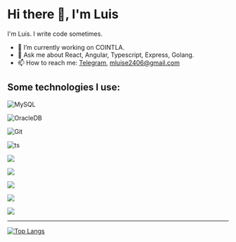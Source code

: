 # Hi there 👋, I'm Luis

I'm Luis. I write code sometimes.

- 🔭 I’m currently working on COINTLA.
- 💬 Ask me about React, Angular, Typescript, Express, Golang.
- 📫 How to reach me: [Telegram](https://t.me/lkez_hn), mluise2406@gmail.com

## Some technologies I use:
![MySQL](https://img.shields.io/badge/MySQL-005C84?style=for-the-badge&logo=mysql&logoColor=white)

![OracleDB](https://img.shields.io/badge/Oracle-F80000?style=for-the-badge&logo=Oracle&logoColor=white)

![Git](https://img.shields.io/badge/GIT-E44C30?style=for-the-badge&logo=git&logoColor=white)

![ts](https://img.shields.io/badge/TypeScript-007ACC?style=for-the-badge&logo=typescript&logoColor=white)

![](https://img.shields.io/badge/Python-FFD43B?style=for-the-badge&logo=python&logoColor=blue)

![](https://img.shields.io/badge/Express%20js-000000?style=for-the-badge&logo=express&logoColor=white)

![](https://img.shields.io/badge/Angular-DD0031?style=for-the-badge&logo=angular&logoColor=white)

![](https://img.shields.io/badge/React-20232A?style=for-the-badge&logo=react&logoColor=61DAFB)

![](https://img.shields.io/badge/MongoDB-4EA94B?style=for-the-badge&logo=mongodb&logoColor=white)

----------------------

[![Top Langs](https://github-readme-stats.vercel.app/api/top-langs/?username=LKezHn&hide=css,prolog,html&layout=compact&theme=dark)](https://github.com/anuraghazra/github-readme-stats)

<!--
**LKezHn/LKezHn** is a ✨ _special_ ✨ repository because its `README.md` (this file) appears on your GitHub profile.

Here are some ideas to get you started:

- 🔭 I’m currently working on ...
- 🌱 I’m currently learning ...
- 👯 I’m looking to collaborate on ...
- 🤔 I’m looking for help with ...
- 💬 Ask me about ...
- 📫 How to reach me: ...
- 😄 Pronouns: ...
- ⚡ Fun fact: ...
-->
